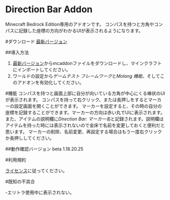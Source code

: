 # Direction Bar Addon
Minecraft Bedrock Edition専用のアドオンです。
コンパスを持つと方角やコンパスに記録した座標の方向がわかるUIが表示されるようになります。

#ダウンロード
[最新バージョン](https://pages.github.com/)

##導入方法
 1. [最新バージョン](https://pages.github.com/)からmcaddonファイルをダウンロードし、マインクラフトにインポートしてください。
 2. ワールドの設定から*ゲームテスト フレームワーク*と*Molang 機能*、そしてこのアドオンを有効化してください。

#機能
 コンパスを持つと画面上部に自分が向いている方角が中心にくる棒状のUIが表示されます。
 コンパスを持って右クリック、または長押しをするとマーカーの設定画面を開くことができます。
 マーカーを設定すると、その時の自分の座標を記録することができます。マーカーの方向は赤い丸でUIに表示されます。また、アイテムの説明欄に*Direction Bar: マーカー名*と記録されます。説明欄はアイテムを持った時には表示されないので金床で名前を変更しておくと便利だと思います。
 マーカーの削除、名前変更、再設定する場合はもう一度右クリックか長押ししてください。

##動作確認バージョン
 beta 1.18.20.25

#利用規約

[ライセンス](https://pages.github.com/)に従ってください。

#既知の不具合

-エリトラ使用中に表示されない。

